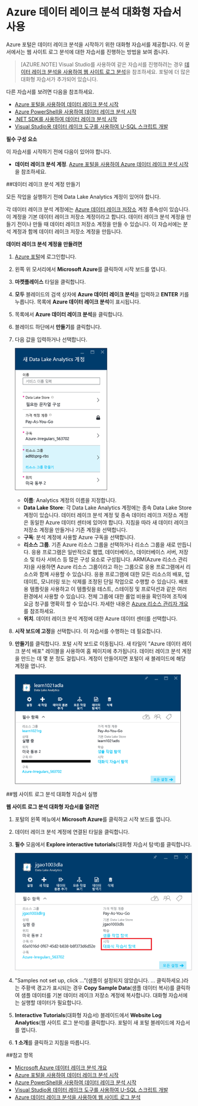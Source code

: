 <properties 
   pageTitle="Azure 포털 대화형 자습서를 사용하여 데이터 레이크 분석 및 U-SQL 알아보기 | Azure" 
   description="데이터 레이크 분석 및 U-SQL 학습을 빠르게 시작합니다. " 
   services="data-lake-analytics" 
   documentationCenter="" 
   authors="edmacauley" 
   manager="jhubbard" 
   editor="cgronlun"/>
 
<tags
   ms.service="data-lake-analytics"
   ms.devlang="na"
   ms.topic="get-started-article"
   ms.tgt_pltfrm="na"
   ms.workload="big-data" 
   ms.date="05/16/2016"
   ms.author="edmaca"/>


# Azure 데이터 레이크 분석 대화형 자습서 사용

Azure 포털은 데이터 레이크 분석을 시작하기 위한 대화형 자습서를 제공합니다. 이 문서에서는 웹 사이트 로그 분석에 대한 자습서를 진행하는 방법을 보여 줍니다.


>[AZURE.NOTE] Visual Studio를 사용하여 같은 자습서를 진행하려는 경우 [데이터 레이크 분석을 사용하여 웹 사이트 로그 분석](data-lake-analytics-analyze-weblogs.md)을 참조하세요. 포털에 더 많은 대화형 자습서가 추가되어 있습니다.


다른 자습서를 보려면 다음을 참조하세요.

- [Azure 포털을 사용하여 데이터 레이크 분석 시작](data-lake-analytics-get-started-portal.md)
- [Azure PowerShell을 사용하여 데이터 레이크 분석 시작](data-lake-analytics-get-started-powershell.md)
- [.NET SDK를 사용하여 데이터 레이크 분석 시작](data-lake-analytics-get-started-net-sdk.md)
- [Visual Studio용 데이터 레이크 도구를 사용하여 U-SQL 스크립트 개발](data-lake-analytics-data-lake-tools-get-started.md)

**필수 구성 요소**

이 자습서를 시작하기 전에 다음이 있어야 합니다.

- **데이터 레이크 분석 계정**. [Azure 포털을 사용하여 Azure 데이터 레이크 분석 시작](data-lake-analytics-get-started-portal.md)을 참조하세요.

##데이터 레이크 분석 계정 만들기 

모든 작업을 실행하기 전에 Data Lake Analytics 계정이 있어야 합니다.

각 데이터 레이크 분석 계정에는 [Azure 데이터 레이크 저장소](../data-lake-store/data-lake-store-overview.md) 계정 종속성이 있습니다. 이 계정을 기본 데이터 레이크 저장소 계정이라고 합니다. 데이터 레이크 분석 계정을 만들기 전이나 만들 때 데이터 레이크 저장소 계정을 만들 수 있습니다. 이 자습서에는 분석 계정과 함께 데이터 레이크 저장소 계정을 만듭니다.

**데이터 레이크 분석 계정을 만들려면**

1. [Azure 포털](https://portal.azure.com/signin/index/?Microsoft_Azure_Kona=true&Microsoft_Azure_DataLake=true&hubsExtension_ItemHideKey=AzureDataLake_BigStorage%2cAzureKona_BigCompute)에 로그인합니다.
2. 왼쪽 위 모서리에서 **Microsoft Azure**를 클릭하여 시작 보드를 엽니다.
3. **마켓플레이스** 타일을 클릭합니다.
3. **모두** 블레이드의 검색 상자에 **Azure 데이터 레이크 분석**을 입력하고 **ENTER** 키를 누릅니다. 목록에 **Azure 데이터 레이크 분석**이 표시됩니다.
4. 목록에서 **Azure 데이터 레이크 분석**을 클릭합니다.
5. 블레이드 하단에서 **만들기**를 클릭합니다.
6. 다음 값을 입력하거나 선택합니다.

    ![Azure 데이터 레이크 분석 포털 블레이드](./media/data-lake-analytics-get-started-portal/data-lake-analytics-portal-create-adla.png)

	- **이름**: Analytics 계정의 이름을 지정합니다.
	- **Data Lake Store**: 각 Data Lake Analytics 계정에는 종속 Data Lake Store 계정이 있습니다. 데이터 레이크 분석 계정 및 종속 데이터 레이크 저장소 계정은 동일한 Azure 데이터 센터에 있어야 합니다. 지침을 따라 새 데이터 레이크 저장소 계정을 만들거나 기존 계정을 선택합니다.
	- **구독**: 분석 계정에 사용할 Azure 구독을 선택합니다.
	- **리소스 그룹**. 기존 Azure 리소스 그룹을 선택하거나 리소스 그룹을 새로 만듭니다. 응용 프로그램은 일반적으로 웹앱, 데이터베이스, 데이터베이스 서버, 저장소 및 타사 서비스 등 많은 구성 요소로 구성됩니다. ARM(Azure 리소스 관리자)을 사용하면 Azure 리소스 그룹이라고 하는 그룹으로 응용 프로그램에서 리소스와 함께 사용할 수 있습니다. 응용 프로그램에 대한 모든 리소스의 배포, 업데이트, 모니터링 또는 삭제를 조정된 단일 작업으로 수행할 수 있습니다. 배포용 템플릿을 사용하고 이 템플릿을 테스트, 스테이징 및 프로덕션과 같은 여러 환경에서 사용할 수 있습니다. 전체 그룹에 대한 롤업 비용을 확인하여 조직에 요금 청구를 명확히 할 수 있습니다. 자세한 내용은 [Azure 리소스 관리자 개요](resource-group-overview.md)를 참조하세요.
	- **위치**. 데이터 레이크 분석 계정에 대한 Azure 데이터 센터를 선택합니다.
7. **시작 보드에 고정**을 선택합니다. 이 자습서를 수행하는 데 필요합니다.
8. **만들기**를 클릭합니다. 포털 시작 보드로 이동됩니다. 새 타일이 "Azure 데이터 레이크 분석 배포" 레이블을 사용하여 홈 페이지에 추가됩니다. 데이터 레이크 분석 계정을 만드는 데 몇 분 정도 걸립니다. 계정이 만들어지면 포털이 새 블레이드에 해당 계정을 엽니다.

	![Azure 데이터 레이크 분석 포털 블레이드](./media/data-lake-analytics-get-started-portal/data-lake-analytics-portal-blade.png)

##웹 사이트 로그 분석 대화형 자습서 실행

**웹 사이트 로그 분석 대화형 자습서를 열려면**

1. 포털의 왼쪽 메뉴에서 **Microsoft Azure**를 클릭하고 시작 보드를 엽니다.
2. 데이터 레이크 분석 계정에 연결된 타일을 클릭합니다.
3. **필수** 모음에서 **Explore interactive tutorials**(대화형 자습서 탐색)를 클릭합니다.

	![데이터 레이크 분석 대화형 자습서](./media/data-lake-analytics-use-interactive-tutorials/data-lake-analytics-explore-interactive-tutorials.png)

4. "Samples not set up, click ...”(샘플이 설정되지 않았습니다. ... 클릭하세요.)라는 주황색 경고가 표시되는 경우 **Copy Sample Data**(샘플 데이터 복사)를 클릭하여 샘플 데이터를 기본 데이터 레이크 저장소 계정에 복사합니다. 대화형 자습서에는 실행할 데이터가 필요합니다.
5. **Interactive Tutorials**(대화형 자습서) 블레이드에서 **Website Log Analytics**(웹 사이트 로그 분석)를 클릭합니다. 포털이 새 포털 블레이드에 자습서를 엽니다.
5. **1 소개**를 클릭하고 지침을 따릅니다.

##참고 항목

- [Microsoft Azure 데이터 레이크 분석 개요](data-lake-analytics-overview.md)
- [Azure 포털을 사용하여 데이터 레이크 분석 시작](data-lake-analytics-get-started-portal.md)
- [Azure PowerShell을 사용하여 데이터 레이크 분석 시작](data-lake-analytics-get-started-powershell.md)
- [Visual Studio용 데이터 레이크 도구를 사용하여 U-SQL 스크립트 개발](data-lake-analytics-data-lake-tools-get-started.md)
- [Azure 데이터 레이크 분석을 사용하여 웹 사이트 로그 분석](data-lake-analytics-analyze-weblogs.md)

<!-----HONumber=AcomDC_0914_2016-->